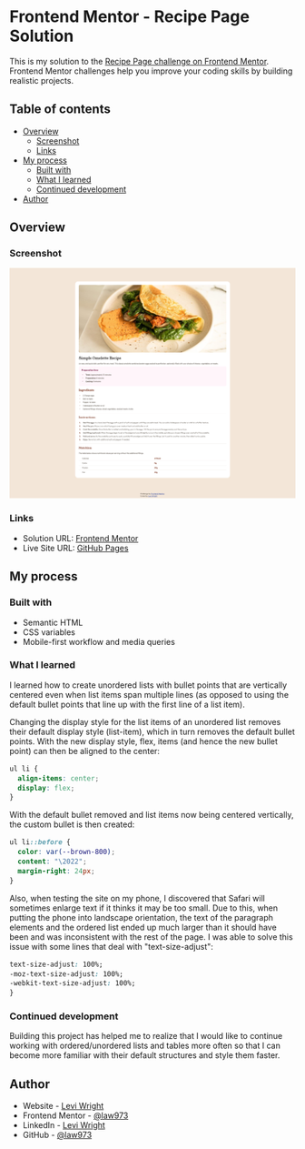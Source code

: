 # Frontend Mentor - Recipe Page Solution

This is my solution to the [Recipe Page challenge on Frontend Mentor](https://www.frontendmentor.io/challenges/recipe-page-KiTsR8QQKm). Frontend Mentor challenges help you improve your coding skills by building realistic projects. 

## Table of contents

- [Overview](#overview)
  - [Screenshot](#screenshot)
  - [Links](#links)
- [My process](#my-process)
  - [Built with](#built-with)
  - [What I learned](#what-i-learned)
  - [Continued development](#continued-development)
- [Author](#author)

## Overview

### Screenshot

![](./screenshot/screenshot.png)

### Links

- Solution URL: [Frontend Mentor](https://www.frontendmentor.io/solutions/recipe-page-with-mobile-first-design-and-semantic-html-anhaWFucbK)
- Live Site URL: [GitHub Pages](https://law973.github.io/recipe-page/)

## My process

### Built with

- Semantic HTML
- CSS variables
- Mobile-first workflow and media queries

### What I learned

I learned how to create unordered lists with bullet points that are vertically centered even when list items span multiple lines (as opposed to using the default bullet points that line up with the first line of a list item). 

Changing the display style for the list items of an unordered list removes their default display style (list-item), which in turn removes the default bullet points. With the new display style, flex, items (and hence the new bullet point) can then be aligned to the center:

```css
ul li {
  align-items: center;
  display: flex;
}
```

With the default bullet removed and list items now being centered vertically, the custom bullet is then created:

```css
ul li::before {
  color: var(--brown-800);
  content: "\2022";
  margin-right: 24px;
}
```

Also, when testing the site on my phone, I discovered that Safari will sometimes enlarge text if it thinks it may be too small. Due to this, when putting the phone into landscape orientation, the text of the paragraph elements and the ordered list ended up much larger than it should have been and was inconsistent with the rest of the page. I was able to solve this issue with some lines that deal with "text-size-adjust":

```css
text-size-adjust: 100%;
-moz-text-size-adjust: 100%;
-webkit-text-size-adjust: 100%;
}
```

### Continued development

Building this project has helped me to realize that I would like to continue working with ordered/unordered lists and tables more often so that I can become more familiar with their default structures and style them faster.

## Author

- Website - [Levi Wright](https://leviwright.netlify.app/)
- Frontend Mentor - [@law973](https://www.frontendmentor.io/profile/law973)
- LinkedIn - [Levi Wright](https://www.linkedin.com/in/levi-arthur-wright/)
- GitHub - [@law973](https://github.com/law973)
